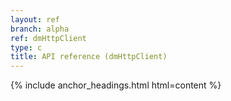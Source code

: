 ```yaml
---
layout: ref
branch: alpha
ref: dmHttpClient
type: c
title: API reference (dmHttpClient)
---
```

{% include anchor_headings.html html=content %}